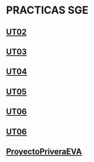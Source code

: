 # PRACTICAS SGE
## [UT02](ut02/index.md)
## [UT03](ut03/index.md)
## [UT04](ut04/index.md)
## [UT05](ut05/index.md)
## [UT06](ut06/index.md)
## [UT06](ut07/index.md)
## [ProyectoPriveraEVA](proyectoprimeraeva.md)

